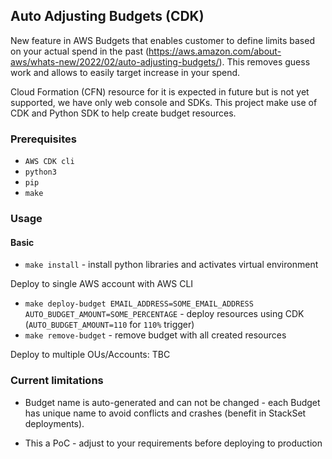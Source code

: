 
## Auto Adjusting Budgets (CDK) ##

New feature in AWS Budgets that enables customer to define limits based on your actual spend in the past (https://aws.amazon.com/about-aws/whats-new/2022/02/auto-adjusting-budgets/).
This removes guess work and allows to easily target increase in your spend.

Cloud Formation (CFN) resource for it is expected in future but is not yet supported, we have only web console and SDKs. This project make use of CDK and Python SDK to help create budget resources.


### Prerequisites ###

* `AWS CDK cli` 
* `python3`
* `pip`
* `make`

### Usage ###

#### Basic ####

* `make install` - install python libraries and activates virtual environment

Deploy to single AWS account with AWS CLI

* `make deploy-budget EMAIL_ADDRESS=SOME_EMAIL_ADDRESS AUTO_BUDGET_AMOUNT=SOME_PERCENTAGE` - deploy resources using CDK (`AUTO_BUDGET_AMOUNT=110` for `110%` trigger)
* `make remove-budget` - remove budget with all created resources


Deploy to multiple OUs/Accounts: TBC




### Current limitations ###

* Budget name is auto-generated and can not be changed - each Budget has unique name to avoid conflicts and crashes (benefit in StackSet deployments).

* This a PoC - adjust to your requirements before deploying to production
